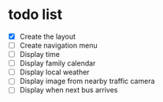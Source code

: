 # todo list

* [x] Create the layout
* [ ] Create navigation menu
* [ ] Display time
* [ ] Display family calendar
* [ ] Display local weather
* [ ] Display image from nearby traffic camera
* [ ] Display when next bus arrives
